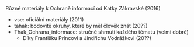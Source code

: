 Různé materiály k Ochraně informací od Katky Zákravské (2016)
- vse: oficiální materiály (2011)
- tahak: bodovitě okruhy, které by měl člověk znát (20??)
- Thak\_Ochrana\_informace: stručné shrnutí každého tématu (velmi dobré)
  - Díky Františku Princovi a Jindřichu Vodrážkovi (20??)
